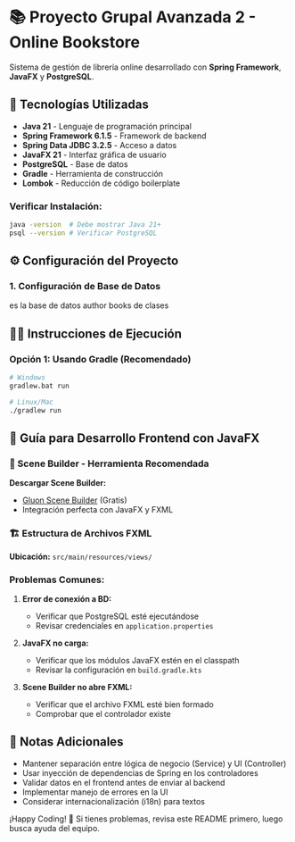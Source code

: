 # 📚 Proyecto Grupal Avanzada 2 - Online Bookstore

Sistema de gestión de librería online desarrollado con **Spring Framework**, **JavaFX** y **PostgreSQL**.

## 🚀 Tecnologías Utilizadas

- **Java 21** - Lenguaje de programación principal
- **Spring Framework 6.1.5** - Framework de backend
- **Spring Data JDBC 3.2.5** - Acceso a datos
- **JavaFX 21** - Interfaz gráfica de usuario
- **PostgreSQL** - Base de datos
- **Gradle** - Herramienta de construcción
- **Lombok** - Reducción de código boilerplate



### Verificar Instalación:
```bash
java -version  # Debe mostrar Java 21+
psql --version # Verificar PostgreSQL
```

## ⚙️ Configuración del Proyecto

### 1. Configuración de Base de Datos
es la base de datos author books de clases


## 🏃‍♂️ Instrucciones de Ejecución

### Opción 1: Usando Gradle (Recomendado)
```bash
# Windows
gradlew.bat run

# Linux/Mac
./gradlew run
```


## 🎨 Guía para Desarrollo Frontend con JavaFX

### 📐 Scene Builder - Herramienta Recomendada

**Descargar Scene Builder:**
- [Gluon Scene Builder](https://gluonhq.com/products/scene-builder/) (Gratis)
- Integración perfecta con JavaFX y FXML

### 🏗️ Estructura de Archivos FXML

**Ubicación:** `src/main/resources/views/`



### Problemas Comunes:

1. **Error de conexión a BD:**
   - Verificar que PostgreSQL esté ejecutándose
   - Revisar credenciales en `application.properties`

2. **JavaFX no carga:**
   - Verificar que los módulos JavaFX estén en el classpath
   - Revisar la configuración en `build.gradle.kts`

3. **Scene Builder no abre FXML:**
   - Verificar que el archivo FXML esté bien formado
   - Comprobar que el controlador existe


## 📝 Notas Adicionales

- Mantener separación entre lógica de negocio (Service) y UI (Controller)
- Usar inyección de dependencias de Spring en los controladores
- Validar datos en el frontend antes de enviar al backend
- Implementar manejo de errores en la UI
- Considerar internacionalización (i18n) para textos


¡Happy Coding! 🚀 Si tienes problemas, revisa este README primero, luego busca ayuda del equipo.
